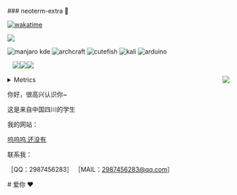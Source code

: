 ### neoterm-extra 👋 
  
 [![wakatime](https://wakatime.com/badge/user/d3435c16-db57-44d4-9f61-59b2016be4c5.svg)](https://wakatime.com/@d3435c16-db57-44d4-9f61-59b2016be4c5) 
  
 ![](https://count.getloli.com/get/@neoterm-extra.github.readme) 
  
  
 ![manjaro kde](https://img.shields.io/badge/Manjaro-KDE-35BF5C?style=for-the-badge&logo=manjaro&logoColor=white) ![archcraft](https://img.shields.io/badge/Archcraft-1793D1?style=for-the-badge&logo=arch-linux&logoColor=white) ![cutefish](https://img.shields.io/badge/Linux-CutefishOS-25b0ff?style=for-the-badge&logo=ubuntu&logoColor=white) ![kali](https://img.shields.io/badge/Kali_Linux-557C94?style=for-the-badge&logo=kali-linux&logoColor=white) ![arduino](https://img.shields.io/badge/Arduino-00979D?style=for-the-badge&logo=Arduino&logoColor=white) 
  
    
 [![](https://img.shields.io/badge/Windows-10-2376bc?style=flat-square&logo=windows)](https://www.microsoft.com/windows/get-windows-10)[![](https://img.shields.io/badge/IDE-Visual%20Studio%20Code-blue?style=flat-square&logo=visual-studio-code)](https://code.visualstudio.com/)[![](https://img.shields.io/badge/Android-10-00E886?style=flat-square&logo=Android)](https://android.com/) 
  
  
<img align="right" src="https://github-readme-stats.vercel.app/api?username=neoterm-extra&show_icons=true&icon_color=CE1D2D&text_color=718096&bg_color=ffffff&hide_title=true" />

 <details> 
 <summary>Metrics</summary> 
 <img src="https://metrics.lecoq.io/neoterm-extra?template=classic&isocalendar=1&stars=1&followup=1&people=1&projects=1&activity=1&achievements=1&notable=1&discussions=1&lines=1&repositories=1&gists=1&introduction=1&base.indepth=false&base.hireable=false&repositories=100&repositories.batch=100&repositories.forks=false&repositories.affiliations=owner&isocalendar.duration=half-year&stars.limit=4&followup.sections=repositories&followup.indepth=false&followup.archived=true&people.limit=24&people.identicons=false&people.identicons.hide=false&people.size=28&people.types=followers%2C%20following&people.shuffle=false&projects.limit=4&projects.descriptions=false&activity.limit=5&activity.load=300&activity.days=14&activity.visibility=all&activity.timestamps=false&activity.filter=all&achievements.threshold=C&achievements.secrets=true&achievements.display=detailed&achievements.limit=0&notable.from=organization&notable.repositories=true&notable.indepth=true&notable.types=commit&discussions.categories=true&discussions.categories.limit=0&repositories.pinned=0&introduction.title=true&config.timezone=Asia%2FShanghai&config.twemoji=true alt="If the image fails to display, please refresh"></img>      
 </details> 
  
 你好，很高兴认识你~
 
 这是来自中国四川的学生

 我的网站： 
 
 [呜呜呜,还没有]() 
  
 联系我： 

［QQ：2987456283］
［MAIL：2987456283@qq.com］
  
 # 爱你 ♥
